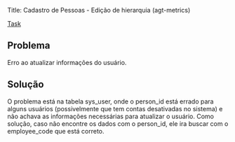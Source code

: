 Title: Cadastro de Pessoas - Edição de hierarquia (agt-metrics)

[Task](https://app.asana.com/1/1207270466405835/project/1209645599538636/task/1210124505630366?focus=true)

## Problema
Erro ao atualizar informações do usuário.

## Solução
O problema está na tabela sys_user, onde o person_id está errado para alguns usuários (possivelmente que tem contas desativadas no sistema) e não achava as informações necessárias para atualizar o usuário. Como solução, caso não encontre os dados com o person_id, ele ira buscar com o employee_code que está correto.

